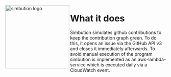 <img src="https://i.ibb.co/QYHDXJ9/simbution.png" align="left"
     title="simbution logo" width="200">

# What it does
Simbution simulates github contributions to keep the contribution graph green. To do this, it opens an issue via the GitHub API v3 and closes it immediately afterwards. To avoid manual execution of the program simbution is implemented as an aws-lambda-service which is executed daily via a CloudWatch event.